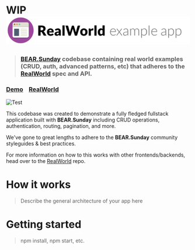 # WIP ![RealWorld Example App](logo.png)

> ### [BEAR.Sunday](https://bearsunday.github.io/) codebase containing real world examples (CRUD, auth, advanced patterns, etc) that adheres to the [RealWorld](https://github.com/gothinkster/realworld) spec and API.


### [Demo](https://github.com/gothinkster/realworld)&nbsp;&nbsp;&nbsp;&nbsp;[RealWorld](https://github.com/gothinkster/realworld)

![Test](https://github.com/shotanue/bear-sunday-real-world-example-app/workflows/Test/badge.svg)


This codebase was created to demonstrate a fully fledged fullstack application built with **BEAR.Sunday** including CRUD operations, authentication, routing, pagination, and more.

We've gone to great lengths to adhere to the **BEAR.Sunday** community styleguides & best practices.

For more information on how to this works with other frontends/backends, head over to the [RealWorld](https://github.com/gothinkster/realworld) repo.


# How it works

> Describe the general architecture of your app here

# Getting started

> npm install, npm start, etc.

